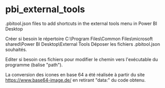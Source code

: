 # pbi_external_tools
.pbitool.json files to add shortcuts in the external tools menu in Power BI Desktop

Créer si besoin le répertoire C:\Program Files\Common Files\microsoft shared\Power BI Desktop\External Tools
Déposer les fichiers .pbitool.json souhaités.

Editer si besoin ces fichiers pour modifier le chemin vers l'exécutable du programme (balise "path").

La conversion des icones en base 64 a été réalisée à partir du site https://www.base64-image.de/ en retirant "data:" du code obtenu.
